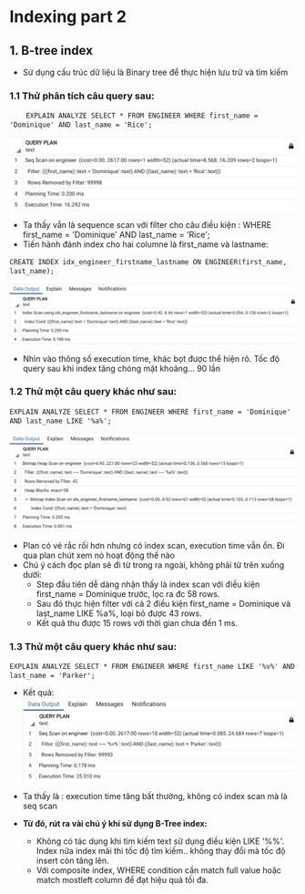# Indexing part 2

## 1. B-tree index
- Sử dụng cấu trúc dữ liệu là Binary tree để thực hiện lưu trữ và tìm kiếm


### 1.1 Thử phân tích câu query sau:
```roomsql
    EXPLAIN ANALYZE SELECT * FROM ENGINEER WHERE first_name = 'Dominique' AND last_name = 'Rice';
```

![11.png](/img_guide/11.png)

- Ta thấy vẫn là sequence scan với filter cho câu điều kiện : WHERE first_name = 'Dominique' AND last_name = 'Rice';
- Tiến hành đánh index cho hai columne là first_name và lastname:
```roomsql
CREATE INDEX idx_engineer_firstname_lastname ON ENGINEER(first_name, last_name);
```
![12.png](/img_guide/12.png)
- Nhìn vào thông số execution time, khác bọt được thể hiện rõ. Tốc độ query sau khi index tăng chóng mặt khoảng... 90 lần


### 1.2 Thử một câu query khác như sau:
````roomsql
EXPLAIN ANALYZE SELECT * FROM ENGINEER WHERE first_name = 'Dominique' AND last_name LIKE '%a%';

````
![13.png](/img_guide/13.png)
- Plan có vẻ rắc rối hơn nhưng có index scan, execution time vẫn ổn. Đi qua plan chút xem nó hoạt động thế nào
- Chú ý cách đọc plan sẽ đi từ trong ra ngoài, không phải từ trên xuống dưới:
  + Step đầu tiên dễ dàng nhận thấy là index scan với điều kiện first_name = Dominique trước, lọc ra đc 58 rows.
  + Sau đó thực hiện filter với cả 2 điều kiện first_name = Dominique và last_name LIKE %a%, loại bỏ được 43 rows.
  + Kết quả thu được 15 rows với thời gian chưa đến 1 ms.

### 1.3 Thử một câu query khác như sau:
````roomsql
EXPLAIN ANALYZE SELECT * FROM ENGINEER WHERE first_name LIKE '%v%' AND last_name = 'Parker';
````

- Kết quả:
  ![14.png](/img_guide/14.png)
- Ta thấy là : execution time tăng bất thường, không có index scan mà là seq scan
- **Từ đó, rút ra vài chú ý khi sử dụng B-Tree index:**

  + Không có tác dụng khi tìm kiếm text sử dụng điều kiện LIKE '%%'. Index nữa index mãi thì tốc độ tìm kiếm.. không thay đổi mà tốc độ insert còn tăng lên.
  + Với composite index, WHERE condition cần match full value hoặc match mostleft column để đạt hiệu quả tối đa.